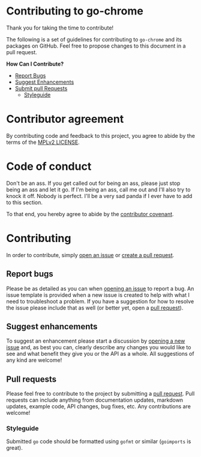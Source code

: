 # Contributing to go-chrome

Thank you for taking the time to contribute!

The following is a set of guidelines for contributing to `go-chrome` and its packages on GitHub. Feel free to propose changes to this document in a pull request.

**How Can I Contribute?**
  * [Report Bugs](#reporting-bugs)
  * [Suggest Enhancements](#suggesting-enhancements)
  * [Submit pull Requests](#pull-requests)
    * [Styleguide](#styleguide)

# Contributor agreement

By contributing code and feedback to this project, you agree to abide by the terms of the [MPLv2 LICENSE](LICENSE).

# Code of conduct

Don't be an ass. If you get called out for being an ass, please just stop being an ass and let it go. If I'm being an ass, call me out and I'll also try to knock it off. Nobody is perfect. I'll be a very sad panda if I ever have to add to this section.

To that end, you hereby agree to abide by the [contributor covenant](https://github.com/mkenney/go-chrome/blob/master/CODE_OF_CONDUCT.md).

# Contributing

In order to contribute, simply [open an issue](https://github.com/mkenney/go-chrome/issues/new) or [create a pull request](#pull-requests).

## Report bugs

Please be as detailed as you can when [opening an issue](https://github.com/mkenney/go-chrome/issues/new) to report a bug. An issue template is provided when a new issue is created to help with what I need to troubleshoot a problem. If you have a suggestion for how to resolve the issue please include that as well (or better yet, open a [pull request](#pull-requests)).

## Suggest enhancements

To suggest an enhancement please start a discussion by [opening a new issue](https://github.com/mkenney/go-chrome/issues/new) and, as best you can, clearly describe any changes you would like to see and what benefit they give you or the API as a whole. All suggestions of any kind are welcome!

## Pull requests

Please feel free to contribute to the project by submitting a [pull request](https://github.com/mkenney/go-chrome/compare). Pull requests can include anything from documentation updates, markdown updates, example code, API changes, bug fixes, etc. Any contributions are welcome!

### Styleguide

Submitted `go` code should be formatted using `gofmt` or similar (`goimports` is great).
